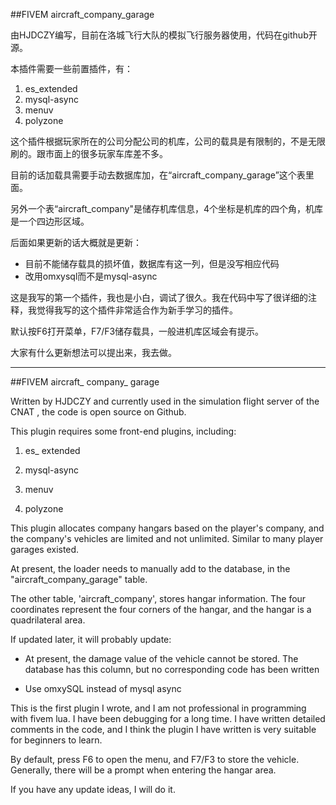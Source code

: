 ##FIVEM aircraft_company_garage

由HJDCZY编写，目前在洛城飞行大队的模拟飞行服务器使用，代码在github开源。

本插件需要一些前置插件，有：

1. es_extended
2. mysql-async
3. menuv
4. polyzone

这个插件根据玩家所在的公司分配公司的机库，公司的载具是有限制的，不是无限刷的。跟市面上的很多玩家车库差不多。

目前的话加载具需要手动去数据库加，在“aircraft_company_garage”这个表里面。

另外一个表“aircraft_company"是储存机库信息，4个坐标是机库的四个角，机库是一个四边形区域。

后面如果更新的话大概就是更新：
* 目前不能储存载具的损坏值，数据库有这一列，但是没写相应代码
* 改用omxysql而不是mysql-async


这是我写的第一个插件，我也是小白，调试了很久。我在代码中写了很详细的注释，我觉得我写的这个插件非常适合作为新手学习的插件。

默认按F6打开菜单，F7/F3储存载具，一般进机库区域会有提示。

大家有什么更新想法可以提出来，我去做。

-------

##FIVEM aircraft_ company_ garage



Written by HJDCZY and currently used in the simulation flight server of the CNAT , the code is open source on Github.



This plugin requires some front-end plugins, including:



1. es_ extended

2. mysql-async

3. menuv

4. polyzone

This plugin allocates company hangars based on the player's company, and the company's vehicles are limited and not unlimited. Similar to many player garages existed.

At present, the loader needs to manually add to the database, in the "aircraft_company_garage" table.

The other table, 'aircraft_company', stores hangar information. The four coordinates represent the four corners of the hangar, and the hangar is a quadrilateral area.

If updated later, it will probably update:

* At present, the damage value of the vehicle cannot be stored. The database has this column, but no corresponding code has been written

* Use omxySQL instead of mysql async

This is the first plugin I wrote, and I am not professional in programming with fivem lua. I have been debugging for a long time. I have written detailed comments in the code, and I think the plugin I have written is very suitable for beginners to learn.

By default, press F6 to open the menu, and F7/F3 to store the vehicle. Generally, there will be a prompt when entering the hangar area.


If you have any update ideas, I will do it.
